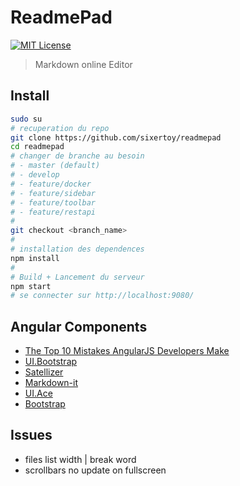 # ReadmePad

[![MIT License][license-img]][license-url]

> Markdown online Editor

## Install

```bash
sudo su
# recuperation du repo
git clone https://github.com/sixertoy/readmepad
cd readmepad
# changer de branche au besoin
# - master (default)
# - develop
# - feature/docker
# - feature/sidebar
# - feature/toolbar
# - feature/restapi
#
git checkout <branch_name>
#
# installation des dependences
npm install
#
# Build + Lancement du serveur
npm start
# se connecter sur http://localhost:9080/ 
```

## Angular Components

- [The Top 10 Mistakes AngularJS Developers Make](https://www.airpair.com/angularjs/posts/top-10-mistakes-angularjs-developers-make)
- [UI.Bootstrap](https://angular-ui.github.io/bootstrap)
- [Satellizer](https://github.com/sahat/satellizer)
- [Markdown-it](https://github.com/markdown-it/markdown-it)
- [UI.Ace](http://angular-ui.github.io/ui-ace/)
- [Bootstrap](http://getbootstrap.com)

## Issues

- files list width | break word
- scrollbars no update on fullscreen

[grunt-img]: https://cdn.gruntjs.com/builtwith.png
[license-img]: http://img.shields.io/badge/license-MIT-blue.svg?style=flat-square
[license-url]: LICENSE-MIT

[coverall-url]: https://coveralls.io/r/sixertoy/readmepad
[coverall-img]: https://img.shields.io/coveralls/sixertoy/readmepad.svg?style=flat-square

[travis-url]: https://travis-ci.org/sixertoy/readmepad
[travis-img]: http://img.shields.io/travis/sixertoy/readmepad.svg?style=flat-square

[npm-url]: https://npmjs.org/package/generator-gruntproject
[npm-version-img]: http://img.shields.io/npm/v/readmepad.svg?style=flat-square
[npm-downloads-img]: http://img.shields.io/npm/dm/readmepad.svg?style=flat-square
